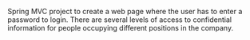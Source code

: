 Spring MVC project to create a web page where the user has to enter a password to login. There are several levels of access to confidential information for people occupying different positions in the company.
